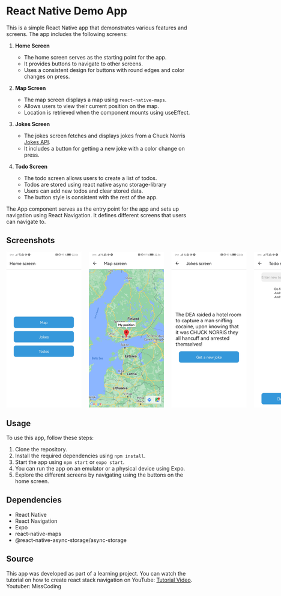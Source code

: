 
# React Native Demo App

This is a simple React Native app that demonstrates various features and screens. The app includes the following screens:

1. **Home Screen**
   - The home screen serves as the starting point for the app.
   - It provides buttons to navigate to other screens.
   - Uses a consistent design for buttons with round edges and color changes on press.

2. **Map Screen**
   - The map screen displays a map using `react-native-maps`.
   - Allows users to view their current position on the map.
   - Location is retrieved when the component mounts using useEffect.

3. **Jokes Screen**
   - The jokes screen fetches and displays jokes from a Chuck Norris [Jokes API](https://api.chucknorris.io/jokes/random).
   - It includes a button for getting a new joke with a color change on press.

4. **Todo Screen**
   - The todo screen allows users to create a list of todos.
   - Todos are stored using react native async storage-library
   - Users can add new todos and clear stored data.
   - The button style is consistent with the rest of the app.

The App component serves as the entry point for the app and sets up navigation using React Navigation. It defines different screens that users can navigate to.

## Screenshots

<div style="display: flex; margin-bottom: 20px;">
  <img src="/Screenshots/HomeScreen.jpg" alt="Home Screen" style="margin-right: 20px;" width="200" />
  <img src="/Screenshots/MapScreen.jpg" alt="Map Screen" style="margin-right: 20px;" width="200" />
  <img src="/Screenshots/JokesScreen.jpg" alt="Jokes Screen" style="margin-right: 20px;" width="200" />
  <img src="/Screenshots/TodoScreen.jpg" alt="Todo Screen" width="200" />
</div>

## Usage

To use this app, follow these steps:

1. Clone the repository.
2. Install the required dependencies using `npm install`.
3. Start the app using `npm start` or `expo start`.
4. You can run the app on an emulator or a physical device using Expo.
5. Explore the different screens by navigating using the buttons on the home screen.

## Dependencies

- React Native
- React Navigation
- Expo
- react-native-maps
- @react-native-async-storage/async-storage

## Source

This app was developed as part of a learning project. You can watch the tutorial on how to create react stack navigation on YouTube: [Tutorial Video](https://youtu.be/EYndFNKgpTA?si=xxFR9LW8kf_PFsut). Youtuber: MissCoding
